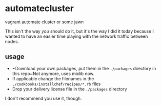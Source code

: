 # automatecluster

vagrant automate cluster or some jawn

This isn't the way _you_ should do it, but it's the way I did it today because I wanted to have an easier time playing with the network traffic between nodes.

## usage

* ~Download your own packages, put them in the `./packages` directory in this repo~Not anymore, uses mixlib now.
* If applicable change the filenames in the `./cookbooks/installchef/recipes/*.rb` files
* Drop your delivery.license file in the `./packages` directory

I don't recommend you use it, though.
